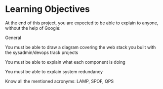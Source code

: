 # Learning Objectives
At the end of this project, you are expected to be able to explain to anyone, without the help of Google:

General

You must be able to draw a diagram covering the web stack you built with the sysadmin/devops track projects

You must be able to explain what each component is doing

You must be able to explain system redundancy

Know all the mentioned acronyms: LAMP, SPOF, QPS
